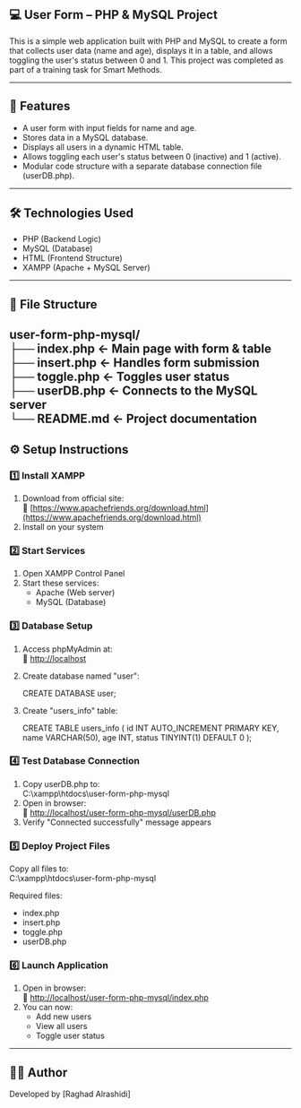 ## 💻 User Form – PHP & MySQL Project  

This is a simple web application built with PHP and MySQL to create a form that collects user data (name and age), displays it in a table, and allows toggling the user's status between 0 and 1. This project was completed as part of a training task for Smart Methods.  

---

## 🚀 Features  
- A user form with input fields for name and age.  
- Stores data in a MySQL database.  
- Displays all users in a dynamic HTML table.  
- Allows toggling each user's status between 0 (inactive) and 1 (active).  
- Modular code structure with a separate database connection file (userDB.php).  

---

## 🛠 Technologies Used  
- PHP (Backend Logic)  
- MySQL (Database)  
- HTML (Frontend Structure)  
- XAMPP (Apache + MySQL Server)  

---

## 📁 File Structure  
user-form-php-mysql/  
├── index.php        ← Main page with form & table  
├── insert.php      ← Handles form submission  
├── toggle.php      ← Toggles user status  
├── userDB.php      ← Connects to the MySQL server  
└── README.md       ← Project documentation  
---

## ⚙️ Setup Instructions  

### 1️⃣ Install XAMPP  
1. Download from official site:  
   🔗 [https://www.apachefriends.org/download.html](https://www.apachefriends.org/download.html)  
2. Install on your system  

### 2️⃣ Start Services  
1. Open XAMPP Control Panel  
2. Start these services:  
   - Apache (Web server)  
   - MySQL (Database)  

### 3️⃣ Database Setup  
1. Access phpMyAdmin at:  
   🔗 [http://localhost](http://localhost)  
2. Create database named "user":  
  
   CREATE DATABASE user;
   
3. Create "users_info" table:  
  
   CREATE TABLE users_info (
     id INT AUTO_INCREMENT PRIMARY KEY,
     name VARCHAR(50),
     age INT,
     status TINYINT(1) DEFAULT 0
   );
   
### 4️⃣ Test Database Connection  
1. Copy userDB.php to:  
   C:\xampp\htdocs\user-form-php-mysql  
2. Open in browser:  
   🔗 [http://localhost/user-form-php-mysql/userDB.php](http://localhost/user-form-php-mysql/userDB.php)  
3. Verify "Connected successfully" message appears  

### 5️⃣ Deploy Project Files  
Copy all files to:  
C:\xampp\htdocs\user-form-php-mysql  

Required files:  
- index.php  
- insert.php  
- toggle.php  
- userDB.php  

### 6️⃣ Launch Application  
1. Open in browser:  
   🔗 [http://localhost/user-form-php-mysql/index.php](http://localhost/user-form-php-mysql/index.php)  
2. You can now:  
   - Add new users  
   - View all users  
   - Toggle user status  

---

## 👩‍💻 Author  
Developed by [Raghad Alrashidi]  
